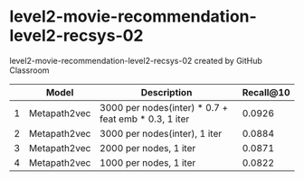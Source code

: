 # level2-movie-recommendation-level2-recsys-02
level2-movie-recommendation-level2-recsys-02 created by GitHub Classroom

| |Model|Description|Recall@10| 
|-|---|-------|---|
|1|Metapath2vec|3000 per nodes(inter) * 0.7 + feat emb * 0.3, 1 iter|0.0926|
|2|Metapath2vec|3000 per nodes(inter), 1 iter|0.0884|
|3|Metapath2vec|2000 per nodes, 1 iter|0.0871|
|4|Metapath2vec|1000 per nodes, 1 iter|0.0822|
